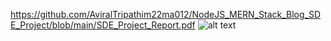 https://github.com/AviralTripathim22ma012/NodeJS_MERN_Stack_Blog_SDE_Project/blob/main/SDE_Project_Report.pdf
![alt text](http://url/to/img.png)
